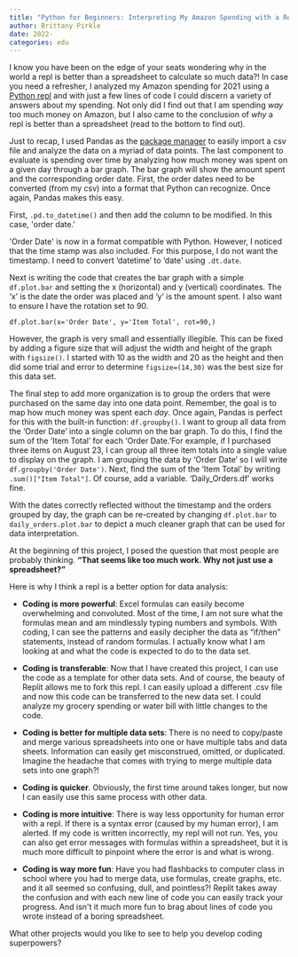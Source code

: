 ```yaml
---
title: "Python for Beginners: Interpreting My Amazon Spending with a Repl, Part Three"
author: Brittany Pirkle
date: 2022-
categories: edu
---
```


I know you have been on the edge of your seats wondering why in the world a repl is better than a spreadsheet to calculate so much data?! In case you need a refresher, I analyzed my Amazon spending for 2021 using a [Python repl](https://blog.replit.com/python-for-beginners) and with just a few lines of code I could discern a variety of answers about my spending. Not only did I find out that I am spending *way* too much money on Amazon, but I also came to the conclusion of *why* a repl is better than a spreadsheet (read to the bottom to find out).

Just to recap, I used Pandas as the [package manager](https://docs.replit.com/programming-ide/installing-packages) to easily import a csv file and analyze the data on a myriad of data points. The last component to evaluate is spending over time by analyzing how much money was spent on a given day through a bar graph. The bar graph will show the amount spent and the corresponding order date. First, the order dates need to be converted (from my csv) into a format that Python can recognize. Once again, Pandas makes this easy.

First, `.pd.to_datetime()` and then add the column to be modified. In this case, 'order date.'

'Order Date' is now in a format compatible with Python. However, I noticed that the time stamp was also included. For this purpose, I do not want the timestamp. I need to convert ‘datetime’ to ‘date' using `.dt.date`.

Next is writing the code that creates the bar graph with a simple `df.plot.bar` and setting the x (horizontal) and y (vertical) coordinates. The ‘x’ is the date the order was placed and ‘y’ is the amount spent. I also want to ensure I have the rotation set to 90.

`df.plot.bar(x='Order Date', y='Item Total', rot=90,)`

However, the graph is very small and essentially illegible. This can be fixed by adding a figure size that will adjust the width and height of the graph with `figsize()`.  I started with 10 as the width and 20 as the height and then did some trial and error to determine `figsize=(14,30)` was the best size for this data set.


The final step to add more organization is to group the orders that were purchased on the same day into one data point. Remember, the goal is to map how much money was spent each *day*. Once again, Pandas is perfect for this with the built-in function: `df.groupby()`. I want to group all data from the ‘Order Date’ into a single column on the bar graph. To do this, I find the sum of the ‘Item Total’ for each ‘Order Date.’For example, if I purchased three items on August 23, I can group all three item totals into a single value to display on the graph. I am grouping the data by ‘Order Date’ so I will write `df.groupby('Order Date')`. Next, find the sum of the ‘Item Total’ by writing `.sum()["Item Total"]`. Of course, add a variable. ‘Daily_Orders.df’ works fine.

With the dates correctly reflected without the timestamp and the orders grouped by day, the graph can be re-created by changing `df.plot.bar` to `daily_orders.plot.bar` to depict a much cleaner graph that can be used for data interpretation.

At the beginning of this project, I posed the question that most people are probably thinking. **“That seems like too much work. Why not just use a spreadsheet?”** 

Here is why I think a repl is a better option for data analysis:


- **Coding is more powerful**: Excel formulas can easily become overwhelming and convoluted. Most of the time, I am not sure what the formulas mean and am mindlessly typing numbers and symbols. With coding, I can see the patterns and easily decipher the data as “if/then” statements, instead of random formulas. I actually know what I am looking at and what the code is expected to do to the data set.

- **Coding is transferable**: Now that I have created this project, I can use the code as a template for other data sets. And of course, the beauty of Replit allows me to fork this repl. I can easily upload a different .csv file and now this code can be transferred to the new data set. I could analyze my grocery spending or water bill with little changes to the code.

- **Coding is better for multiple data sets**: There is no need to copy/paste and merge various spreadsheets into one or have multiple tabs and data sheets. Information can easily get misconstrued, omitted, or duplicated. Imagine the headache that comes with trying to merge multiple data sets into one graph?!

- **Coding is quicker**. Obviously, the first time around takes longer, but now I can easily use this same process with other data.

- **Coding is more intuitive**: There is way less opportunity for human error with a repl. If there is a syntax error (caused by my human error), I am alerted. If my code is written incorrectly, my repl will not run. Yes, you can also get error messages with formulas within a spreadsheet, but it is much more difficult to pinpoint where the error is and what is wrong. 

- **Coding is way more fun**: Have you had flashbacks to computer class in school where you had to merge data, use formulas, create graphs, etc. and it all seemed so confusing, dull, and pointless?! Replit takes away the confusion and with each new line of code you can easily track your progress. And isn't it much more fun to brag about lines of code you wrote instead of a boring spreadsheet. 


What other projects would you like to see to help you develop coding superpowers?



